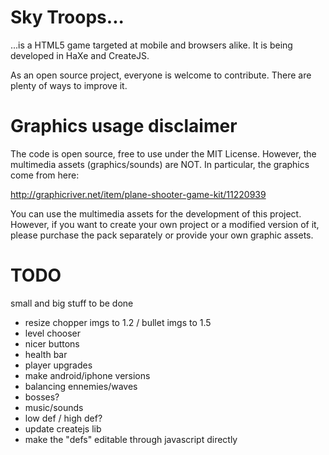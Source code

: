 # Sky Troops...

...is a HTML5 game targeted at mobile and browsers alike.
It is being developed in HaXe and CreateJS.

As an open source project, everyone is welcome to contribute.
There are plenty of ways to improve it.

# Graphics usage disclaimer

The code is open source, free to use under the MIT License.
However, the multimedia assets (graphics/sounds) are NOT.
In particular, the graphics come from here:

http://graphicriver.net/item/plane-shooter-game-kit/11220939

You can use the multimedia assets for the development of this project. However, if you want to create your own project or a modified version of it, please purchase the pack separately or provide your own graphic assets.

# TODO

small and big stuff to be done

* resize chopper imgs to 1.2 / bullet imgs to 1.5
* level chooser
* nicer buttons
* health bar
* player upgrades
* make android/iphone versions
* balancing ennemies/waves
* bosses?
* music/sounds
* low def / high def?
* update createjs lib
* make the "defs" editable through javascript directly